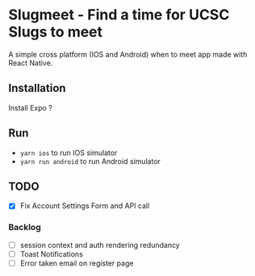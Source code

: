 # Slugmeet - Find a time for UCSC Slugs to meet

A simple cross platform (IOS and Android) when to meet app made with React Native.

## Installation

Install Expo ?

## Run

- `yarn ios` to run IOS simulator
- `yarn run android` to run Android simulator

## TODO

- [x] Fix Account Settings Form and API call

### Backlog

- [ ] session context and auth rendering redundancy
- [ ] Toast Notifications
- [ ] Error taken email on register page
